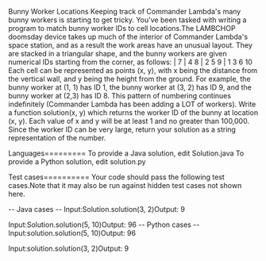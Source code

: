 Bunny Worker Locations
Keeping track of Commander Lambda's many bunny workers is starting to get tricky. You've been tasked with writing a program to match bunny worker IDs to cell locations.The LAMBCHOP doomsday device takes up much of the interior of Commander Lambda's space station, and as a result the work areas have an unusual layout. They are stacked in a triangular shape, and the bunny workers are given numerical IDs starting from the corner, as follows:
| 7
| 4 8
| 2 5 9
| 1 3 6 10
Each cell can be represented as points (x, y), with x being the distance from the vertical wall, and y being the height from the ground. For example, the bunny worker at (1, 1) has ID 1, the bunny worker at (3, 2) has ID 9, and the bunny worker at (2,3) has ID 8. This pattern of numbering continues indefinitely (Commander Lambda has been adding a LOT of workers). Write a function solution(x, y) which returns the worker ID of the bunny at location (x, y). Each value of x and y will be at least 1 and no greater than 100,000. Since the worker ID can be very large, return your solution as a string representation of the number.

Languages=========
To provide a Java solution, edit Solution.java
To provide a Python solution, edit solution.py

Test cases==========
Your code should pass the following test cases.Note that it may also be run against hidden test cases not shown here.

-- Java cases --
Input:Solution.solution(3, 2)Output:    9

Input:Solution.solution(5, 10)Output:    96
-- Python cases --
Input:solution.solution(5, 10)Output:    96

Input:solution.solution(3, 2)Output:    9